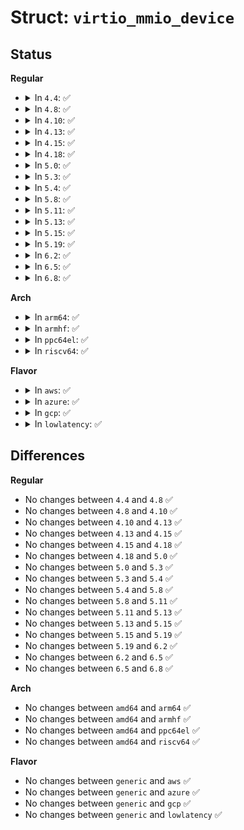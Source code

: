 # Struct: <code>virtio_mmio_device</code>

## Status
<b>Regular</b>
<ul>
<li>
<details>
<summary>In <code>4.4</code>: ✅</summary>

```c
struct virtio_mmio_device {
    struct virtio_device vdev;
    struct platform_device *pdev;
    void *base;
    long unsigned int version;
    spinlock_t lock;
    struct list_head virtqueues;
};
```
</details>
</li>
<li>
<details>
<summary>In <code>4.8</code>: ✅</summary>

```c
struct virtio_mmio_device {
    struct virtio_device vdev;
    struct platform_device *pdev;
    void *base;
    long unsigned int version;
    spinlock_t lock;
    struct list_head virtqueues;
};
```
</details>
</li>
<li>
<details>
<summary>In <code>4.10</code>: ✅</summary>

```c
struct virtio_mmio_device {
    struct virtio_device vdev;
    struct platform_device *pdev;
    void *base;
    long unsigned int version;
    spinlock_t lock;
    struct list_head virtqueues;
};
```
</details>
</li>
<li>
<details>
<summary>In <code>4.13</code>: ✅</summary>

```c
struct virtio_mmio_device {
    struct virtio_device vdev;
    struct platform_device *pdev;
    void *base;
    long unsigned int version;
    spinlock_t lock;
    struct list_head virtqueues;
};
```
</details>
</li>
<li>
<details>
<summary>In <code>4.15</code>: ✅</summary>

```c
struct virtio_mmio_device {
    struct virtio_device vdev;
    struct platform_device *pdev;
    void *base;
    long unsigned int version;
    spinlock_t lock;
    struct list_head virtqueues;
};
```
</details>
</li>
<li>
<details>
<summary>In <code>4.18</code>: ✅</summary>

```c
struct virtio_mmio_device {
    struct virtio_device vdev;
    struct platform_device *pdev;
    void *base;
    long unsigned int version;
    spinlock_t lock;
    struct list_head virtqueues;
};
```
</details>
</li>
<li>
<details>
<summary>In <code>5.0</code>: ✅</summary>

```c
struct virtio_mmio_device {
    struct virtio_device vdev;
    struct platform_device *pdev;
    void *base;
    long unsigned int version;
    spinlock_t lock;
    struct list_head virtqueues;
};
```
</details>
</li>
<li>
<details>
<summary>In <code>5.3</code>: ✅</summary>

```c
struct virtio_mmio_device {
    struct virtio_device vdev;
    struct platform_device *pdev;
    void *base;
    long unsigned int version;
    spinlock_t lock;
    struct list_head virtqueues;
};
```
</details>
</li>
<li>
<details>
<summary>In <code>5.4</code>: ✅</summary>

```c
struct virtio_mmio_device {
    struct virtio_device vdev;
    struct platform_device *pdev;
    void *base;
    long unsigned int version;
    spinlock_t lock;
    struct list_head virtqueues;
};
```
</details>
</li>
<li>
<details>
<summary>In <code>5.8</code>: ✅</summary>

```c
struct virtio_mmio_device {
    struct virtio_device vdev;
    struct platform_device *pdev;
    void *base;
    long unsigned int version;
    spinlock_t lock;
    struct list_head virtqueues;
};
```
</details>
</li>
<li>
<details>
<summary>In <code>5.11</code>: ✅</summary>

```c
struct virtio_mmio_device {
    struct virtio_device vdev;
    struct platform_device *pdev;
    void *base;
    long unsigned int version;
    spinlock_t lock;
    struct list_head virtqueues;
};
```
</details>
</li>
<li>
<details>
<summary>In <code>5.13</code>: ✅</summary>

```c
struct virtio_mmio_device {
    struct virtio_device vdev;
    struct platform_device *pdev;
    void *base;
    long unsigned int version;
    spinlock_t lock;
    struct list_head virtqueues;
};
```
</details>
</li>
<li>
<details>
<summary>In <code>5.15</code>: ✅</summary>

```c
struct virtio_mmio_device {
    struct virtio_device vdev;
    struct platform_device *pdev;
    void *base;
    long unsigned int version;
    spinlock_t lock;
    struct list_head virtqueues;
};
```
</details>
</li>
<li>
<details>
<summary>In <code>5.19</code>: ✅</summary>

```c
struct virtio_mmio_device {
    struct virtio_device vdev;
    struct platform_device *pdev;
    void *base;
    long unsigned int version;
    spinlock_t lock;
    struct list_head virtqueues;
};
```
</details>
</li>
<li>
<details>
<summary>In <code>6.2</code>: ✅</summary>

```c
struct virtio_mmio_device {
    struct virtio_device vdev;
    struct platform_device *pdev;
    void *base;
    long unsigned int version;
    spinlock_t lock;
    struct list_head virtqueues;
};
```
</details>
</li>
<li>
<details>
<summary>In <code>6.5</code>: ✅</summary>

```c
struct virtio_mmio_device {
    struct virtio_device vdev;
    struct platform_device *pdev;
    void *base;
    long unsigned int version;
    spinlock_t lock;
    struct list_head virtqueues;
};
```
</details>
</li>
<li>
<details>
<summary>In <code>6.8</code>: ✅</summary>

```c
struct virtio_mmio_device {
    struct virtio_device vdev;
    struct platform_device *pdev;
    void *base;
    long unsigned int version;
    spinlock_t lock;
    struct list_head virtqueues;
};
```
</details>
</li>
</ul>
<b>Arch</b>
<ul>
<li>
<details>
<summary>In <code>arm64</code>: ✅</summary>

```c
struct virtio_mmio_device {
    struct virtio_device vdev;
    struct platform_device *pdev;
    void *base;
    long unsigned int version;
    spinlock_t lock;
    struct list_head virtqueues;
};
```
</details>
</li>
<li>
<details>
<summary>In <code>armhf</code>: ✅</summary>

```c
struct virtio_mmio_device {
    struct virtio_device vdev;
    struct platform_device *pdev;
    void *base;
    long unsigned int version;
    spinlock_t lock;
    struct list_head virtqueues;
};
```
</details>
</li>
<li>
<details>
<summary>In <code>ppc64el</code>: ✅</summary>

```c
struct virtio_mmio_device {
    struct virtio_device vdev;
    struct platform_device *pdev;
    void *base;
    long unsigned int version;
    spinlock_t lock;
    struct list_head virtqueues;
};
```
</details>
</li>
<li>
<details>
<summary>In <code>riscv64</code>: ✅</summary>

```c
struct virtio_mmio_device {
    struct virtio_device vdev;
    struct platform_device *pdev;
    void *base;
    long unsigned int version;
    spinlock_t lock;
    struct list_head virtqueues;
};
```
</details>
</li>
</ul>
<b>Flavor</b>
<ul>
<li>
<details>
<summary>In <code>aws</code>: ✅</summary>

```c
struct virtio_mmio_device {
    struct virtio_device vdev;
    struct platform_device *pdev;
    void *base;
    long unsigned int version;
    spinlock_t lock;
    struct list_head virtqueues;
};
```
</details>
</li>
<li>
<details>
<summary>In <code>azure</code>: ✅</summary>

```c
struct virtio_mmio_device {
    struct virtio_device vdev;
    struct platform_device *pdev;
    void *base;
    long unsigned int version;
    spinlock_t lock;
    struct list_head virtqueues;
};
```
</details>
</li>
<li>
<details>
<summary>In <code>gcp</code>: ✅</summary>

```c
struct virtio_mmio_device {
    struct virtio_device vdev;
    struct platform_device *pdev;
    void *base;
    long unsigned int version;
    spinlock_t lock;
    struct list_head virtqueues;
};
```
</details>
</li>
<li>
<details>
<summary>In <code>lowlatency</code>: ✅</summary>

```c
struct virtio_mmio_device {
    struct virtio_device vdev;
    struct platform_device *pdev;
    void *base;
    long unsigned int version;
    spinlock_t lock;
    struct list_head virtqueues;
};
```
</details>
</li>
</ul>

## Differences
<b>Regular</b>
<ul>
<li>
No changes between <code>4.4</code> and <code>4.8</code> ✅
</li>
<li>
No changes between <code>4.8</code> and <code>4.10</code> ✅
</li>
<li>
No changes between <code>4.10</code> and <code>4.13</code> ✅
</li>
<li>
No changes between <code>4.13</code> and <code>4.15</code> ✅
</li>
<li>
No changes between <code>4.15</code> and <code>4.18</code> ✅
</li>
<li>
No changes between <code>4.18</code> and <code>5.0</code> ✅
</li>
<li>
No changes between <code>5.0</code> and <code>5.3</code> ✅
</li>
<li>
No changes between <code>5.3</code> and <code>5.4</code> ✅
</li>
<li>
No changes between <code>5.4</code> and <code>5.8</code> ✅
</li>
<li>
No changes between <code>5.8</code> and <code>5.11</code> ✅
</li>
<li>
No changes between <code>5.11</code> and <code>5.13</code> ✅
</li>
<li>
No changes between <code>5.13</code> and <code>5.15</code> ✅
</li>
<li>
No changes between <code>5.15</code> and <code>5.19</code> ✅
</li>
<li>
No changes between <code>5.19</code> and <code>6.2</code> ✅
</li>
<li>
No changes between <code>6.2</code> and <code>6.5</code> ✅
</li>
<li>
No changes between <code>6.5</code> and <code>6.8</code> ✅
</li>
</ul>
<b>Arch</b>
<ul>
<li>
No changes between <code>amd64</code> and <code>arm64</code> ✅
</li>
<li>
No changes between <code>amd64</code> and <code>armhf</code> ✅
</li>
<li>
No changes between <code>amd64</code> and <code>ppc64el</code> ✅
</li>
<li>
No changes between <code>amd64</code> and <code>riscv64</code> ✅
</li>
</ul>
<b>Flavor</b>
<ul>
<li>
No changes between <code>generic</code> and <code>aws</code> ✅
</li>
<li>
No changes between <code>generic</code> and <code>azure</code> ✅
</li>
<li>
No changes between <code>generic</code> and <code>gcp</code> ✅
</li>
<li>
No changes between <code>generic</code> and <code>lowlatency</code> ✅
</li>
</ul>
